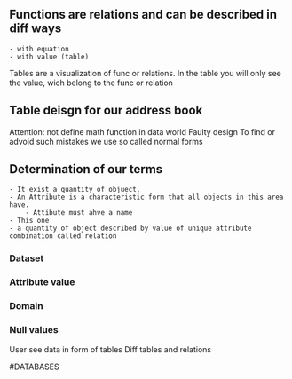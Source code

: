 ## Functions are relations and can be described in diff ways
	- with equation
	- with value (table)
Tables are a visualization of func or relations. In the table you will only see the value, wich belong to the func or relation
## Table deisgn for our address book
Attention: not define math function in data world
Faulty design
	To find or advoid such mistakes we use so called normal forms

## Determination of our terms
	- It exist a quantity of objuect, 
	- An Attribute is a characteristic form that all objects in this area have. 
		- Attibute must ahve a name
	- This one 
	- a quantity of object described by value of unique attribute combination called relation
### Dataset
### Attribute value
### Domain
### Null values

User see data in form of tables
Diff tables and relations

#DATABASES